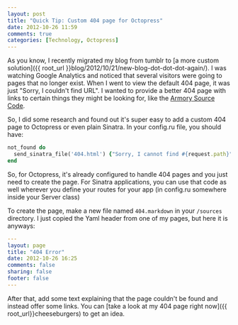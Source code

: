 ```yaml
---
layout: post
title: "Quick Tip: Custom 404 page for Octopress"
date: 2012-10-26 11:59
comments: true
categories: [Technology, Octopress]
---
```


As you know, I recently migrated my blog from tumblr to [a more custom solution]({{ root_url }}blog/2012/10/21/new-blog-dot-dot-dot-again/). I was watching Google Analytics and noticed that several visitors were going to pages that no longer exist. When I went to view the default 404 page, it was just "Sorry, I couldn't find URL". I wanted to provide a better 404 page with links to certain things they might be looking for, like the [Armory Source Code](https://github.com/gorrillamcd/Armory).

So, I did some research and found out it's super easy to add a custom 404 page to Octopress or even plain Sinatra. In your config.ru file, you should have:
<!-- more -->

```ruby config.ru
not_found do
  send_sinatra_file('404.html') {"Sorry, I cannot find #{request.path}"}
end
```

So, for Octopress, it's already configured to handle 404 pages and you just need to create the page. For Sinatra applications, you can use that code as well wherever you define your routes for your app (in config.ru somewhere inside your Server class)

To create the page, make a new file named `404.markdown` in your `/sources` directory. I just copied the Yaml header from one of my pages, but here it is anyways:

```yaml 404.markdown
---
layout: page
title: "404 Error"
date: 2012-10-26 16:25
comments: false
sharing: false
footer: false
---
```

After that, add some text explaining that the page couldn't be found and instead offer some links. You can [take a look at my 404 page right now]({{ root_url}}cheeseburgers) to get an idea.